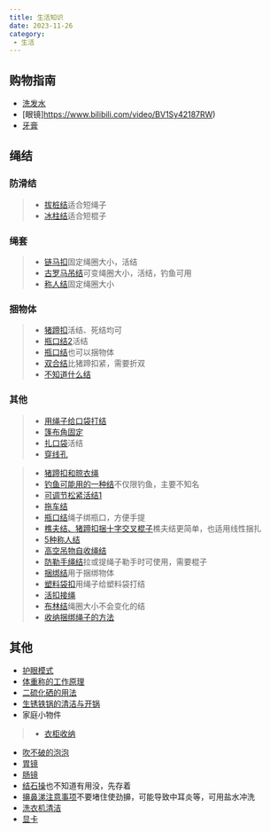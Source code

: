 ```yaml
---
title: 生活知识
date: 2023-11-26
category:
 - 生活
---
```

## 购物指南
- [洗发水](https://www.bilibili.com/video/BV17J4m1b75z)
- [眼镜]https://www.bilibili.com/video/BV1Sy42187RW)
- [牙膏](https://www.bilibili.com/video/BV1H8411i7Hi)


## 绳结
### 防滑结
> - [拔桩结](https://www.bilibili.com/video/BV1eN4y1h7mH)适合短绳子
> - [冰柱结](https://www.bilibili.com/video/BV1zZ4y1y71t)适合短棍子

### 绳套
> - [链马扣](https://www.bilibili.com/video/BV11a411x7FF)固定绳圈大小，活结
> - [古罗马吊结](https://www.bilibili.com/video/BV1oE411C7v9)可变绳圈大小，活结，钓鱼可用
> - [称人结](https://www.bilibili.com/video/BV1oE411C7v9)固定绳圈大小

### 捆物体
> - [猪蹄扣](https://www.bilibili.com/video/BV1sf4y1J7em)活结、死结均可
> - [瓶口结2](https://www.bilibili.com/video/BV1KJ4m1j7Dw/&t=106)活结
> - [瓶口结](https://www.bilibili.com/video/BV1JG4y1g7yH)也可以捆物体
> - [双合结](https://www.bilibili.com/video/BV1Jm411z7Jg)比猪蹄扣紧，需要折双
> - [不知道什么结](https://www.bilibili.com/video/BV1jD421J7sE)

### 其他
> - [用绳子给口袋打结](https://www.bilibili.com/video/BV1KTpbe3EtF/)
> - [篷布角固定](https://www.bilibili.com/video/BV117411J73H/?t=571)
> - [扎口袋](https://www.bilibili.com/video/BV1GE411J7vv)活结
> - [穿线孔](https://www.bilibili.com/video/BV1AC411b7ci?t=52)

> - [猪蹄扣和晾衣绳](https://www.bilibili.com/video/BV1Kt4y1R7v7)
> - [钓鱼可能用的一种结](https://www.bilibili.com/video/BV19w411V756)不仅限钓鱼，主要不知名
> - [可调节松紧活结1](https://www.bilibili.com/video/BV1oe411Z7U2)
> - [拖车结](https://www.bilibili.com/video/BV1LW4y1N7qy)
> - [瓶口结](https://www.bilibili.com/video/BV1BW4y1F7pg)绳子绑瓶口，方便手提
> - [樵夫结、猪蹄扣捆十字交叉棍子](https://www.bilibili.com/video/BV1BW4y1F7pg)樵夫结更简单，也适用线性捆扎
> - [5种称人结](https://www.bilibili.com/video/BV1Ta4y127p5)
> - [高空吊物自收绳结](https://www.bilibili.com/video/BV1964y1J7Cm)
> - [防勒手绳结](https://www.bilibili.com/video/BV1qT4y1p7Fm)拉或提绳子勒手时可使用，需要棍子
> - [捆绑结](https://www.bilibili.com/video/BV1UK411x7ME)用于捆绑物体
> - [塑料袋扣](https://www.bilibili.com/video/BV1ne41117k9)用绳子给塑料袋打结
> - [活扣接绳](https://www.bilibili.com/video/BV1Y642137wc)
> - [布林结](https://www.bilibili.com/video/BV1xa4y1d7qi)绳圈大小不会变化的结
> - [收纳捆绑绳子的方法](https://www.bilibili.com/video/BV1Hj421S7ru)

## 其他
- [护眼模式](https://www.bilibili.com/video/BV1ZG411r7pC)
- [体重称的工作原理](https://www.bilibili.com/video/BV17W4y1w7yh)
- [二硫化硒的用法](https://www.bilibili.com/video/BV1g94y1K7qE)
- [生锈铁锅的清洁与开锅](https://www.bilibili.com/video/BV1Ce411b71c)
- 家庭小物件
> - [衣柜收纳](https://www.bilibili.com/video/BV1GJ4m1t7LB)

- [吹不破的泡泡](https://www.bilibili.com/video/BV1iy421a7Ze)
- [胃镜](https://www.bilibili.com/video/BV1H64y1W7vZ)
- [肠镜](https://www.bilibili.com/video/BV1HC4y1Y7MX)
- [结石操](https://www.bilibili.com/video/BV1fC4y1y7bk)也不知道有用没，先存着
- [擤鼻涕注意事项](https://www.bilibili.com/video/BV1qi4y1h7hD)不要堵住使劲擤，可能导致中耳炎等，可用盐水冲洗
- [洗衣机清洁](https://www.bilibili.com/video/BV1sa411k7zV)
- [显卡](https://www.bilibili.com/video/BV1xE421j7Uv)